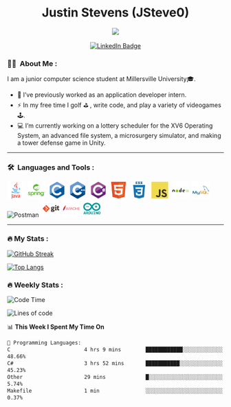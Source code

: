 <div id="header" align="center">
  <h1>Justin Stevens (JSteve0)</h1>
  <img src="https://media4.giphy.com/media/i1JHRZSXO9LZZDHqii/giphy.gif" width="200"/></p>
</div>

<div id="badges" align="center">
  <a href="https://www.linkedin.com/in/justin-stevens-77546021b/">
    <img src="https://img.shields.io/badge/LinkedIn-blue?style=for-the-badge&logo=linkedin&logoColor=white" alt="LinkedIn Badge"/>
  </a>
</div>

<!--
<div id="badges" align="center">
  <img src="https://komarev.com/ghpvc/?username=JSteve0&style=flat-square&color=blue" alt=""/>
</div>
--->

### :man_technologist: &nbsp;About Me :

I am a junior computer science student at Millersville University🎓.

- 🔭 I’ve previously worked as an application developer intern.
- ⚡  In my free time I golf ⛳️ , write code, and play a variety of videogames🕹.
- 💻 I’m currently working on a lottery scheduler for the XV6 Operating System, an advanced file system, a microsurgery simulator, and making a tower defense game in Unity.

---

### 🛠 &nbsp;Languages and Tools :

<p>
  <img src="https://github.com/devicons/devicon/blob/master/icons/java/java-original-wordmark.svg" title="Java" alt="Java" width="40" height="40"/>&nbsp;
  <img src="https://github.com/devicons/devicon/blob/master/icons/spring/spring-original-wordmark.svg" title="Spring" alt="Spring" width="40" height="40"/>&nbsp;
  <img src="https://github.com/devicons/devicon/blob/master/icons/c/c-original.svg" title="c" **alt="c" width="40" height="40"/>&nbsp;
  <img src="https://github.com/devicons/devicon/blob/master/icons/cplusplus/cplusplus-original.svg" title="C++" **alt="cplusplus" width="40" height="40"/>&nbsp;
  <img src="https://github.com/devicons/devicon/blob/master/icons/csharp/csharp-original.svg" title="c#" **alt="csharp" width="40" height="40"/>&nbsp;
  <img src="https://github.com/devicons/devicon/blob/master/icons/html5/html5-original.svg" title="HTML5" alt="HTML" width="40" height="40"/>&nbsp;
  <img src="https://github.com/devicons/devicon/blob/master/icons/css3/css3-plain-wordmark.svg"  title="CSS3" alt="CSS" width="40" height="40"/>&nbsp;
  <img src="https://github.com/devicons/devicon/blob/master/icons/javascript/javascript-original.svg" title="JavaScript" alt="JavaScript" width="40" height="40"/>&nbsp;
  <img src="https://github.com/devicons/devicon/blob/master/icons/nodejs/nodejs-original-wordmark.svg" title="NodeJS" alt="NodeJS" width="40" height="40"/>&nbsp;
  <img src="https://github.com/devicons/devicon/blob/master/icons/mysql/mysql-original-wordmark.svg" title="MySQL"  alt="MySQL" width="40" height="40"/>&nbsp;
  <img src="https://www.vectorlogo.zone/logos/getpostman/getpostman-icon.svg" title="Postman"  alt="Postman" width="40" height="40"/>&nbsp;
  <img src="https://github.com/devicons/devicon/blob/master/icons/git/git-original-wordmark.svg" title="Git" **alt="Git" width="40" height="40"/>&nbsp;
  <img src="https://github.com/devicons/devicon/blob/master/icons/apache/apache-original-wordmark.svg" title="Apache" **alt="Apache" width="40" height="40"/>&nbsp;
  <img src="https://github.com/devicons/devicon/blob/master/icons/arduino/arduino-original-wordmark.svg" title="Arduino" **alt="Arduino" width="40" height="40"/>&nbsp;
</p>

---

### :fire: My Stats :

[![GitHub Streak](http://github-readme-streak-stats.herokuapp.com?user=JSteve0&theme=dark)](https://git.io/streak-stats)

[![Top Langs](https://github-readme-stats.vercel.app/api/top-langs/?username=JSteve0&layout=compact&theme=vision-friendly-dark&langs_count=8)](https://github.com/anuraghazra/github-readme-stats)

### :fire: Weekly Stats :
<!--START_SECTION:waka-->
![Code Time](http://img.shields.io/badge/Code%20Time-36%20hrs%2046%20mins-blue)

![Lines of code](https://img.shields.io/badge/From%20Hello%20World%20I%27ve%20Written-2%20Million%20lines%20of%20code-blue)

📊 **This Week I Spent My Time On** 

```text
💬 Programming Languages: 
C                        4 hrs 9 mins        ████████████░░░░░░░░░░░░░   48.66% 
C#                       3 hrs 52 mins       ███████████░░░░░░░░░░░░░░   45.23% 
Other                    29 mins             █░░░░░░░░░░░░░░░░░░░░░░░░   5.74% 
Makefile                 1 min               ░░░░░░░░░░░░░░░░░░░░░░░░░   0.37%

```


<!--END_SECTION:waka-->

<!--
**JSteve0/JSteve0** is a ✨ _special_ ✨ repository because its `README.md` (this file) appears on your GitHub profile.

Here are some ideas to get you started:

- 🔭 I’m currently working on ...
- 🌱 I’m currently learning ...
- 👯 I’m looking to collaborate on ...
- 🤔 I’m looking for help with ...
- 💬 Ask me about ...
- 📫 How to reach me: ...
- 😄 Pronouns: ...
- ⚡ Fun fact: ...
-->
